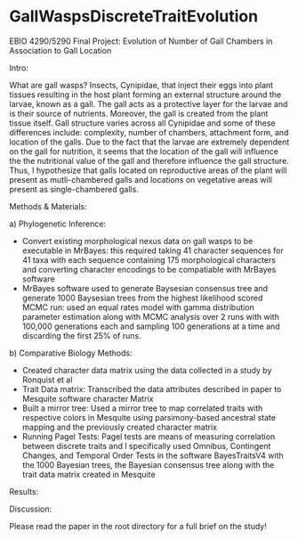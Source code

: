 # GallWaspsDiscreteTraitEvolution
EBIO 4290/5290 Final Project: Evolution of Number of Gall Chambers in Association to Gall Location

Intro:

What are gall wasps? Insects, Cynipidae, that inject their eggs into plant tissues resulting in the host plant forming an external structure around the larvae, known as a gall. The gall acts as a protective layer for the larvae and is their source of nutrients. Moreover, the gall is created from the plant tissue itself. Gall structure varies across all Cynipidae and some of these differences include: complexity, number of chambers, attachment form, and location of the galls. Due to the fact that the larvae are extremely dependent on the gall for nutrition, it seems that the location of the gall will influence the the nutritional value of the gall and therefore influence the gall structure. Thus, I hypothesize that galls located on reproductive areas of the plant will present as mutli-chambered galls and locations on vegetative areas will present as single-chambered galls.

Methods & Materials: 

a) Phylogenetic Inference: 
 - Convert existing morphological nexus data on gall wasps to be executable in MrBayes: this required taking 41 character sequences for 41 taxa with each sequence containing 175 morphological characters and converting character encodings to be compatiable with MrBayes software
 - MrBayes software used to generate Baysesian consensus tree and generate 1000 Baysesian trees from the highest likelihood scored MCMC run: used an equal rates model with gamma distribution parameter estimation along with MCMC analysis over 2 runs with with 100,000 generations each and sampling 100 generations at a time and discarding the first 25% of runs. 
 
b) Comparative Biology Methods:
 - Created character data matrix using the data collected in a study by Ronquist et al
 -  Trait Data matrix: Transcribed the data attributes described in paper to Mesquite software character Matrix
 -  Built a mirror tree: Used a mirror tree to map correlated traits with respective colors in Mesquite using parsimony-based ancestral state mapping and the previously created character matrix
 -  Running Pagel Tests: Pagel tests are means of measuring correlation between discrete traits and I specifically used Omnibus, Contingent Changes, and Temporal Order Tests in the software BayesTraitsV4 with the 1000 Bayesian trees, the Bayesian consensus tree along with the trait data matrix created in Mesquite 

Results:


Discussion:

Please read the paper in the root directory for a full brief on the study!




 
